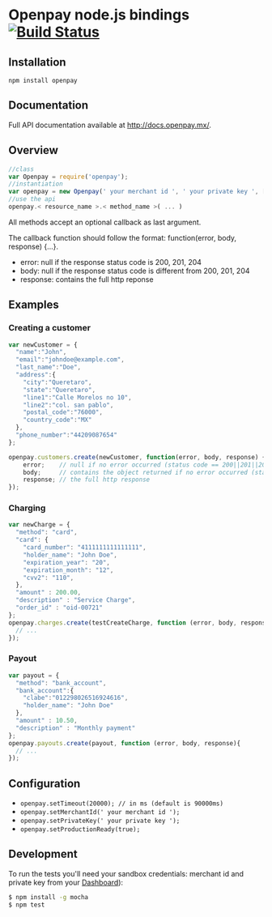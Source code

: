 # Openpay node.js bindings [![Build Status](https://travis-ci.org/open-pay/openpay-node.png?branch=master)](https://travis-ci.org/open-pay/openpay-node)

## Installation

`npm install openpay`

## Documentation

Full API documentation available at http://docs.openpay.mx/.

## Overview

```js
//class
var Openpay = require('openpay');
//instantiation
var openpay = new Openpay(' your merchant id ', ' your private key ', [ isProduction ]);
//use the api
openpay.< resource_name >.< method_name >( ... )
```

All methods accept an optional callback as last argument. 

The callback function should follow the format: function(error, body, response) {...}.
* error: null if the response status code is 200, 201, 204
* body: null if the response status code is different from 200, 201, 204
* response: contains the full http reponse

## Examples

### Creating a customer
```js
var newCustomer = {
  "name":"John",
  "email":"johndoe@example.com",
  "last_name":"Doe",
  "address":{
    "city":"Queretaro",
    "state":"Queretaro",
    "line1":"Calle Morelos no 10",
    "line2":"col. san pablo",
    "postal_code":"76000",
    "country_code":"MX"
  },
  "phone_number":"44209087654"
};

openpay.customers.create(newCustomer, function(error, body, response) {
    error;    // null if no error occurred (status code == 200||201||204)
    body;     // contains the object returned if no error occurred (status code == 200||201||204)
    response; // the full http response
});
```

### Charging
```js
var newCharge = {
  "method": "card",
  "card": {
    "card_number": "4111111111111111",
    "holder_name": "John Doe",
    "expiration_year": "20",
    "expiration_month": "12",
    "cvv2": "110",
  },
  "amount" : 200.00,
  "description" : "Service Charge",
  "order_id" : "oid-00721"
};
openpay.charges.create(testCreateCharge, function (error, body, response){
  // ...
});
```

### Payout
```js
var payout = {
  "method": "bank_account",
  "bank_account":{
    "clabe":"012298026516924616",
    "holder_name": "John Doe"
  },
  "amount" : 10.50,
  "description" : "Monthly payment"
};
openpay.payouts.create(payout, function (error, body, response){
  // ...
});
```

## Configuration

 * `openpay.setTimeout(20000); // in ms (default is 90000ms)`
 * `openpay.setMerchantId(' your merchant id ');`
 * `openpay.setPrivateKey(' your private key ');`
 * `openpay.setProductionReady(true);`

## Development

To run the tests you'll need your sandbox credentials: merchant id and private key from your [Dashboard](https://sandbox-dashboard.openpay.mx/)):

```bash
$ npm install -g mocha
$ npm test
```
